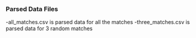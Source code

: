 <h3>Parsed Data Files</h3>

-all_matches.csv is parsed data for all the matches
-three_matches.csv is parsed data for 3 random matches